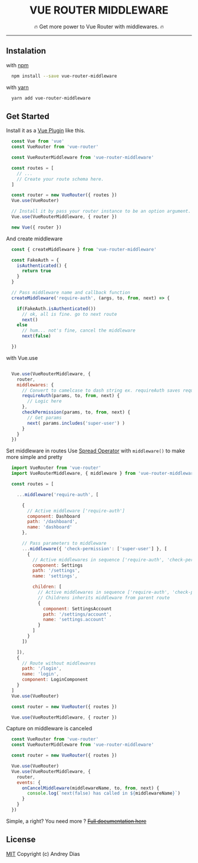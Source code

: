 <h1 align=center>VUE ROUTER MIDDLEWARE</h1>
<p align=center>🔥 Get more power to Vue Router with middlewares. 🔥</p>

------
## Instalation

with [npm](https://npmjs.com)
```bash
  npm install --save vue-router-middleware
```

with [yarn](https://yarnpkg.com/)
```bash
  yarn add vue-router-middleware
```


## Get Started

Install it as a [Vue Plugin](https://vuejs.org/v2/guide/plugins.html#Using-a-Plugin) like this.

```javascript
  const Vue from 'vue'
  const VueRouter from 'vue-router'

  const VueRouterMiddleware from 'vue-router-middleware'

  const routes = [
    // ...
    // Create your route schema here.
  ]

  const router = new VueRouter({ routes })
  Vue.use(VueRouter)

  // Install it by pass your router instance to be an option argument.
  Vue.use(VueRouterMiddleware, { router })

  new Vue({ router })

```

And create middleware

```javascript
  const { createMiddleware } from 'vue-router-middleware'

  const FakeAuth = {
    isAuthenticated() {
      return true
    }
  }

  // Pass middleware name and callback function
  createMiddleware('require-auth', (args, to, from, next) => {

    if(FakeAuth.isAuthenticated())
      // ok, all is fine. go to next route
      next()
    else
      // hum... not's fine, cancel the middleware
      next(false)

  })

```

with Vue.use

```javaScript

  Vue.use(VueRouterMiddleware, {
    router,
    middlewares: {
      // Convert to camelcase to dash string ex. requireAuth saves require-auth
      requireAuth(params, to, from, next) {
        // Logic here
      },
      checkPermission(params, to, from, next) {
        // Get params
        next( params.includes('super-user') )
      }
    }
  })

```

Set middleware in routes
Use [Spread Operator](https://developer.mozilla.org/en-US/docs/Web/JavaScript/Reference/Operators/Spread_operator) with ```middleware()``` to make more simple and pretty

```javascript
  import VueRouter from 'vue-router'
  import VueRouterMiddleware, { middleware } from 'vue-router-middleware'

  const routes = [

    ...middleware('require-auth', [

      {
        // Active middleware ['require-auth']
        component: Dashboard
        path: '/dashboard',
        name: 'dashboard'
      },

      // Pass parameters to middleware
      ...middleware({ 'check-permission': ['super-user'] }, [
        {
          // Active middlewares in sequence ['require-auth', 'check-permission']
          component: Settings
          path: '/settings',
          name: 'settings',

          children: [
            // Active middlewares in sequence ['require-auth', 'check-permission']
            // Childrens inherits middleware from parent route
            {
              component: SettingsAccount
              path: '/settings/account',
              name: 'settings.account'
            }
          ]
        }
      ])

    ]),
    {
      // Route without middlewares
      path: '/login',
      name: 'login',
      component: LoginComponent
    }
  ]
  Vue.use(VueRouter)

  const router = new VueRouter({ routes })

  Vue.use(VueRouterMiddleware, { router })
```

Capture on middleware is canceled

```javascript
  const VueRouter from 'vue-router'
  const VueRouterMiddleware from 'vue-router-middleware'

  const router = new VueRouter({ routes })

  Vue.use(VueRouter)
  Vue.use(VueRouterMiddleware, {
    router,
    events: {
      onCancelMiddleware(middlewareName, to, from, next) {
        console.log(`next(false) has called in ${middlewareName}`)
      }
    }
  })
```

Simple, a right?
You need more ?
~~[Full documentation here](https://andreymdias.github.io/vue-router-middleware)~~

## License

[MIT](http://opensource.org/licenses/MIT)
Copyright (c) Andrey Dias
